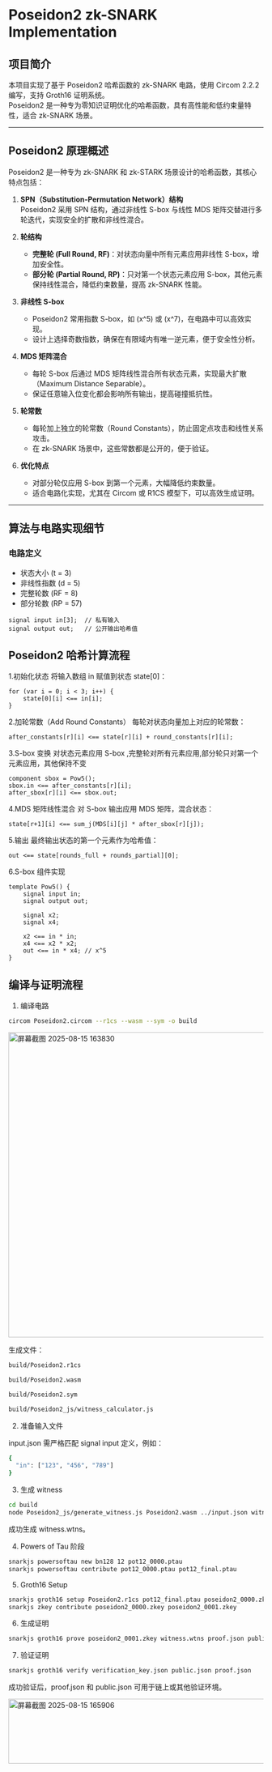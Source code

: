 # Poseidon2 zk-SNARK Implementation

## 项目简介

本项目实现了基于 Poseidon2 哈希函数的 zk-SNARK 电路，使用 Circom 2.2.2 编写，支持 Groth16 证明系统。  
Poseidon2 是一种专为零知识证明优化的哈希函数，具有高性能和低约束量特性，适合 zk-SNARK 场景。

---

## Poseidon2 原理概述

Poseidon2 是一种专为 zk-SNARK 和 zk-STARK 场景设计的哈希函数，其核心特点包括：

1. **SPN（Substitution-Permutation Network）结构**  
   Poseidon2 采用 SPN 结构，通过非线性 S-box 与线性 MDS 矩阵交替进行多轮迭代，实现安全的扩散和非线性混合。

2. **轮结构**  
   - **完整轮 (Full Round, RF)**：对状态向量中所有元素应用非线性 S-box，增加安全性。
   - **部分轮 (Partial Round, RP)**：只对第一个状态元素应用 S-box，其他元素保持线性混合，降低约束数量，提高 zk-SNARK 性能。

3. **非线性 S-box**  
   - Poseidon2 常用指数 S-box，如 \(x^5\) 或 \(x^7\)，在电路中可以高效实现。
   - 设计上选择奇数指数，确保在有限域内有唯一逆元素，便于安全性分析。

4. **MDS 矩阵混合**  
   - 每轮 S-box 后通过 MDS 矩阵线性混合所有状态元素，实现最大扩散（Maximum Distance Separable）。
   - 保证任意输入位变化都会影响所有输出，提高碰撞抵抗性。

5. **轮常数**  
   - 每轮加上独立的轮常数（Round Constants），防止固定点攻击和线性关系攻击。
   - 在 zk-SNARK 场景中，这些常数都是公开的，便于验证。

6. **优化特点**  
   - 对部分轮仅应用 S-box 到第一个元素，大幅降低约束数量。
   - 适合电路化实现，尤其在 Circom 或 R1CS 模型下，可以高效生成证明。
---

## 算法与电路实现细节

### 电路定义

- 状态大小 \(t = 3\)
- 非线性指数 \(d = 5\)
- 完整轮数 \(RF = 8\)
- 部分轮数 \(RP = 57\)

```circom
signal input in[3];  // 私有输入
signal output out;   // 公开输出哈希值
```

## Poseidon2 哈希计算流程

1.初始化状态
将输入数组 in 赋值到状态 state[0]：

```circom
for (var i = 0; i < 3; i++) {
    state[0][i] <== in[i];
}
```

2.加轮常数（Add Round Constants）
每轮对状态向量加上对应的轮常数：

```circom
after_constants[r][i] <== state[r][i] + round_constants[r][i];
```

3.S-box 变换
对状态元素应用 S-box ,完整轮对所有元素应用,部分轮只对第一个元素应用，其他保持不变

```circom
component sbox = Pow5();
sbox.in <== after_constants[r][i];
after_sbox[r][i] <== sbox.out;
```

4.MDS 矩阵线性混合
对 S-box 输出应用 MDS 矩阵，混合状态：

```circom
state[r+1][i] <== sum_j(MDS[i][j] * after_sbox[r][j]);
```

5.输出
最终输出状态的第一个元素作为哈希值：

```circom
out <== state[rounds_full + rounds_partial][0];
```

6.S-box 组件实现

```circom
template Pow5() {
    signal input in;
    signal output out;

    signal x2;
    signal x4;

    x2 <== in * in;
    x4 <== x2 * x2;
    out <== in * x4; // x^5
}
```

## 编译与证明流程
1. 编译电路

```bash
circom Poseidon2.circom --r1cs --wasm --sym -o build
```
<img width="1556" height="603" alt="屏幕截图 2025-08-15 163830" src="https://github.com/user-attachments/assets/d1356537-10fd-4e10-a0a6-771fe9271efc" />

生成文件：

```bash
build/Poseidon2.r1cs

build/Poseidon2.wasm

build/Poseidon2.sym

build/Poseidon2_js/witness_calculator.js
```

2. 准备输入文件

input.json 需严格匹配 signal input 定义，例如：

```bash
{
  "in": ["123", "456", "789"]
}
```

3. 生成 witness

```bash
cd build
node Poseidon2_js/generate_witness.js Poseidon2.wasm ../input.json witness.wtns
```

成功生成 witness.wtns。

4. Powers of Tau 阶段

```bash
snarkjs powersoftau new bn128 12 pot12_0000.ptau
snarkjs powersoftau contribute pot12_0000.ptau pot12_final.ptau
```

5. Groth16 Setup
```bash
snarkjs groth16 setup Poseidon2.r1cs pot12_final.ptau poseidon2_0000.zkey
snarkjs zkey contribute poseidon2_0000.zkey poseidon2_0001.zkey
```

6. 生成证明
```bash
snarkjs groth16 prove poseidon2_0001.zkey witness.wtns proof.json public.json
```
7. 验证证明
```bash
snarkjs groth16 verify verification_key.json public.json proof.json
```

成功验证后，proof.json 和 public.json 可用于链上或其他验证环境。

<img width="2120" height="128" alt="屏幕截图 2025-08-15 165906" src="https://github.com/user-attachments/assets/03df8d3a-8dbe-4eea-86d9-348ff10b2812" />
